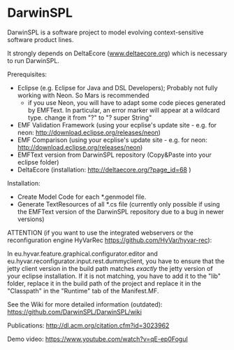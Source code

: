 # DarwinSPL
DarwinSPL is a software project to model evolving context-sensitive software product lines.

It strongly depends on DeltaEcore (www.deltaecore.org) which is necessary to run DarwinSPL.

Prerequisites:
- Eclipse (e.g. Eclipse for Java and DSL Developers); Probably not fully working with Neon. So Mars is recommended
   - if you use Neon, you will have to adapt some code pieces generated by EMFText. In particular, an error marker will appear at a wildcard type. change it from "?" to "? super String"
- EMF Validation Framework (using your ecplise's update site - e.g. for neon: http://download.eclipse.org/releases/neon)
- EMF Comparison (using your ecplise's update site - e.g. for neon: http://download.eclipse.org/releases/neon)
- EMFText version from DarwinSPL repository (Copy&Paste into your eclipse folder)
- DeltaEcore (installation: http://deltaecore.org/?page_id=68 )

Installation:
- Create Model Code for each *.genmodel file.
- Generate TextResources of all *.cs file (currently only possible if using the EMFText version of the DarwinSPL repository due to a bug in newer versions)

ATTENTION (if you want to use the integrated webservers or the reconfiguration engine HyVarRec https://github.com/HyVar/hyvar-rec):

In eu.hyvar.feature.graphical.configurator.editor and eu.hyvar.reconfigurator.input.rest.dummyclient, you have to ensure that the jetty client version in the build path matches _exactly_ the jetty version of your eclipse installation. If it is not matching, you have to add it to the "lib" folder, replace it in the build path of the project and replace it in the "Classpath" in the "Runtime" tab of the Manifest.MF. 


See the Wiki for more detailed information (outdated):
https://github.com/DarwinSPL/DarwinSPL/wiki

Publications:
http://dl.acm.org/citation.cfm?id=3023962

Demo video:
https://www.youtube.com/watch?v=qE-ep0FoguI
